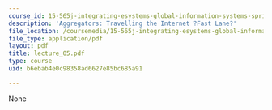 ```yaml
---
course_id: 15-565j-integrating-esystems-global-information-systems-spring-2002
description: 'Aggregators: Travelling the Internet ?Fast Lane?'
file_location: /coursemedia/15-565j-integrating-esystems-global-information-systems-spring-2002/b6ebab4e0c98358ad6627e85bc685a91_lecture_05.pdf
file_type: application/pdf
layout: pdf
title: lecture_05.pdf
type: course
uid: b6ebab4e0c98358ad6627e85bc685a91

---
```

None